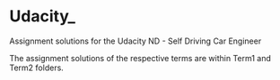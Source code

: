 # Udacity_
Assignment solutions for the Udacity ND - Self Driving Car Engineer

The assignment solutions of the respective terms are within Term1 and Term2 folders.
